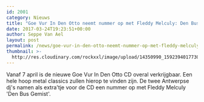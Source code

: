 ```yaml
---
id: 2001
category: Nieuws
title: "Goe Vur In Den Otto neemt nummer op met Fleddy Melculy: Den Bus Gemist"
date: 2017-03-24T19:23:51+00:00
author: Seppe Van Ael
layout: post
permalink: /news/goe-vur-in-den-otto-neemt-nummer-op-met-fleddy-melculy-den-bus-gemist/
thumbnail: >-
  http://res.cloudinary.com/rockxxl/image/upload/14350990_1592394017730936_749352007_n.jpg
---
```

Vanaf 7 april is de nieuwe Goe Vur In Den Otto CD overal verkrijgbaar. Een hele hoop metal classics zullen hierop te vinden zijn. De twee Antwerpse dj's namen als extra'tje voor de CD een nummer op met Fleddy Melculy 'Den Bus Gemist'.
